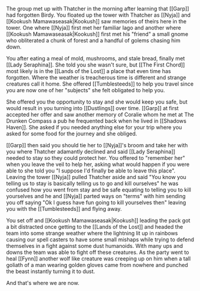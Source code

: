 The group met up with Thatcher in the morning after learning that [[Garp]] had forgotten Birdy. You floated up the tower with Thatcher as [[Nyja]] and [[Kookush Mamawaseasak|Kookush]] saw memories of theirs here in the tower. One where [[Nyja]] first met her familiar Iago and another where [[Kookush Mamawaseasak|Kookush]] first met his "friend" a small gnome who obliterated a chunk of forest and a handful of golems chasing him down. 

You after eating a meal of mold, mushrooms, and stale bread, finally met [[Lady Seraphina]]. She told you she wasn't sure, but [[The First Chord]] most likely is in the [[Lands of the Lost]] a place that even time has forgotten. Where the weather is treacherous time is different and strange creatures call it home. She offered [[Tumblesteeds]] to help you travel since you are now one of her "subjects" she felt obligated to help you. 

She offered you the opportunity to stay and she would keep you safe, but would result in you turning into [[Dustlings]] over time. [[Garp]] at first accepted her offer and saw another memory of Coralie whom he met at The Drunken Compass a pub he frequented back when he lived in [[Shadows Haven]]. She asked if you needed anything else for your trip where you asked for some food for the journey and she obliged. 

[[Garp]] then said you should tie her to [[Nyja]]'s broom and take her with you where Thatcher adamantly declined and said [[Lady Seraphina]] needed to stay so they could protect her. You offered to "remember her" when you leave the veil to help her, asking what would happen if you were able to she told you "I suppose I'd finally be able to leave this place". Leaving the tower [[Nyja]] pulled Thatcher aside and said "You know you telling us to stay is basically telling us to go and kill ourselves" he was confused how you went from stay and be safe equating to telling you to kill yourselves and he and [[Nyja]] parted ways on "terms" with him sending you off saying "Ok I guess have fun going to kill yourselves then" leaving you with the [[Tumblesteeds]] and flying away.

You set off and [[Kookush Mamawaseasak|Kookush]] leading the pack got a bit distracted once getting to the [[Lands of the Lost]] and headed the team into some strange weather where the lightning lit up in rainbows causing our spell casters to have some small mishaps while trying to defend themselves in a fight against some dust humanoids. With many ups and downs the team was able to fight off these creatures. As the party went to heal [[Fynn]] another wolf like creature was creeping up on him when a tall goliath of a man wearing golden gloves came from nowhere and punched the beast instantly turning it to dust. 

And that's where we are now.
